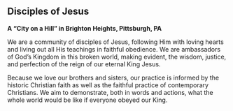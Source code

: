## Disciples of Jesus
**A “City on a Hill” in Brighton Heights, Pittsburgh, PA**


We are a community of disciples of Jesus, following Him with loving hearts
and living out all His teachings in faithful obedience.
We are ambassadors of God’s Kingdom in this broken world, making evident,
the wisdom, justice, and perfection of the reign of our eternal King Jesus.


Because we love our brothers and sisters,
our practice is informed by the historic Christian faith as well as the
faithful practice of contemporary Christians.  We aim to demonstrate,
both in words and actions, what the whole world would be like if
everyone obeyed our King.

